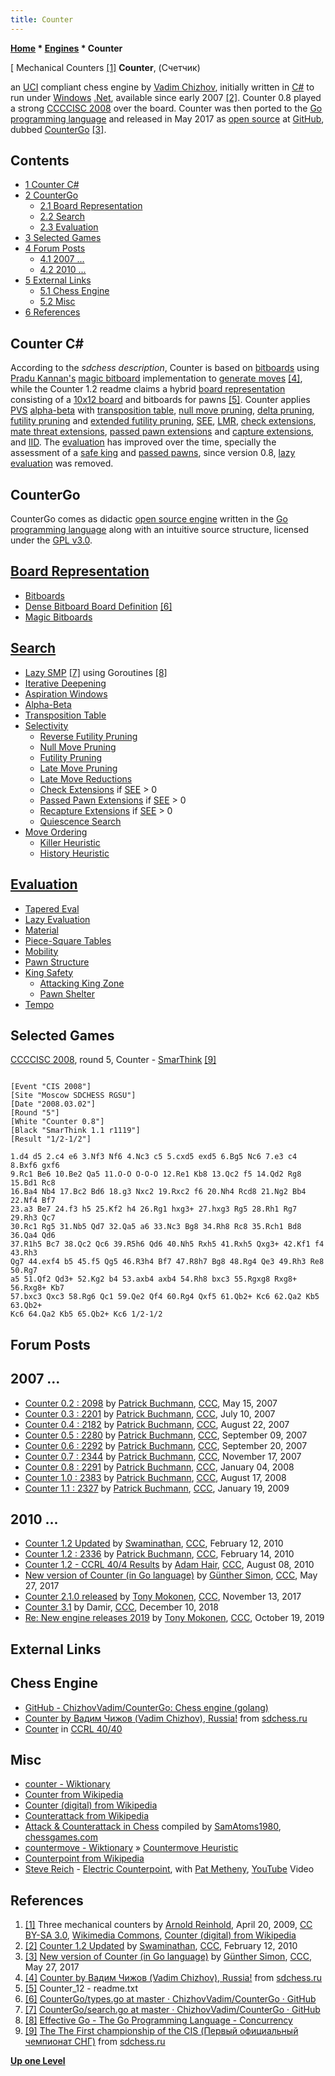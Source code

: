 ```yaml
---
title: Counter
---
```

**[Home](Home "Home") * [Engines](Engines "Engines") * Counter**

\[ Mechanical Counters <a id="cite-note-1" href="#cite-ref-1">[1]</a>
**Counter**, (Счетчик)

an [UCI](UCI "UCI") compliant chess engine by [Vadim Chizhov](index.php?title=Vadim_Chizhov&action=edit&redlink=1 "Vadim Chizhov (page does not exist)"), initially written in [C#](C_sharp "C sharp") to run under [Windows](Windows "Windows") [.Net](https://en.wikipedia.org/wiki/.NET_Framework), available since early 2007 <a id="cite-note-2" href="#cite-ref-2">[2]</a>.
Counter 0.8 played a strong [CCCCISC 2008](CCCCISC_2008 "CCCCISC 2008") over the board. Counter was then ported to the [Go programming language](</Go_(Programming_Language)> "Go (Programming Language)") and released in May 2017 as [open source](Category:Open_Source "Category:Open Source") at [GitHub](https://en.wikipedia.org/wiki/GitHub), dubbed [CounterGo](#countergo) <a id="cite-note-3" href="#cite-ref-3">[3]</a>.

## Contents

- [1 Counter C#](#counter-c.23)
- [2 CounterGo](#countergo)
  - [2.1 Board Representation](#board-representation)
  - [2.2 Search](#search)
  - [2.3 Evaluation](#evaluation)
- [3 Selected Games](#selected-games)
- [4 Forum Posts](#forum-posts)
  - [4.1 2007 ...](#2007-...)
  - [4.2 2010 ...](#2010-...)
- [5 External Links](#external-links)
  - [5.1 Chess Engine](#chess-engine)
  - [5.2 Misc](#misc)
- [6 References](#references)

## Counter C\#

According to the *sdchess description*, Counter is based on [bitboards](Bitboards "Bitboards") using [Pradu Kannan's](Pradu_Kannan "Pradu Kannan") [magic bitboard](Magic_Bitboards "Magic Bitboards") implementation to [generate moves](Move_Generation "Move Generation") <a id="cite-note-4" href="#cite-ref-4">[4]</a>,
while the Counter 1.2 readme claims a hybrid [board representation](Board_Representation "Board Representation") consisting of a [10x12 board](10x12_Board "10x12 Board") and bitboards for pawns <a id="cite-note-5" href="#cite-ref-5">[5]</a>.
Counter applies [PVS](Principal_Variation_Search "Principal Variation Search") [alpha-beta](Alpha-Beta "Alpha-Beta") with [transposition table](Transposition_Table "Transposition Table"), [null move pruning](Null_Move_Pruning "Null Move Pruning"), [delta pruning](Delta_Pruning "Delta Pruning"), [futility pruning](Futility_Pruning "Futility Pruning") and [extended futility pruning](Futility_Pruning#Extendedfutilitypruning "Futility Pruning"),
[SEE](Static_Exchange_Evaluation "Static Exchange Evaluation"), [LMR](Late_Move_Reductions "Late Move Reductions"), [check extensions](Check_Extensions "Check Extensions"), [mate threat extensions](Mate_Threat_Extensions "Mate Threat Extensions"), [passed pawn extensions](Passed_Pawn_Extensions "Passed Pawn Extensions") and [capture extensions](Capture_Extensions "Capture Extensions"), and [IID](Internal_Iterative_Deepening "Internal Iterative Deepening").
The [evaluation](Evaluation "Evaluation") has improved over the time, specially the assessment of a [safe king](King_Safety "King Safety") and [passed pawns](Passed_Pawn "Passed Pawn"), since version 0.8, [lazy evaluation](Lazy_Evaluation "Lazy Evaluation") was removed.

## CounterGo

CounterGo comes as didactic [open source engine](Category:Open_Source "Category:Open Source") written in the [Go programming language](</Go_(Programming_Language)> "Go (Programming Language)")
along with an intuitive source structure, licensed under the [GPL v3.0](Free_Software_Foundation#GPL "Free Software Foundation").

## [Board Representation](Board_Representation "Board Representation")

- [Bitboards](Bitboards "Bitboards")
- [Dense Bitboard Board Definition](Bitboard_Board-Definition#SixTwo "Bitboard Board-Definition") <a id="cite-note-6" href="#cite-ref-6">[6]</a>
- [Magic Bitboards](Magic_Bitboards "Magic Bitboards")

## [Search](Search "Search")

- [Lazy SMP](Lazy_SMP "Lazy SMP") <a id="cite-note-7" href="#cite-ref-7">[7]</a> using Goroutines <a id="cite-note-8" href="#cite-ref-8">[8]</a>
- [Iterative Deepening](Iterative_Deepening "Iterative Deepening")
- [Aspiration Windows](Aspiration_Windows "Aspiration Windows")
- [Alpha-Beta](Alpha-Beta "Alpha-Beta")
- [Transposition Table](Transposition_Table "Transposition Table")
- [Selectivity](Selectivity "Selectivity")
  - [Reverse Futility Pruning](Reverse_Futility_Pruning "Reverse Futility Pruning")
  - [Null Move Pruning](Null_Move_Pruning "Null Move Pruning")
  - [Futility Pruning](Futility_Pruning "Futility Pruning")
  - [Late Move Pruning](Futility_Pruning#MoveCountBasedPruning "Futility Pruning")
  - [Late Move Reductions](Late_Move_Reductions "Late Move Reductions")
  - [Check Extensions](Check_Extensions "Check Extensions") if [SEE](Static_Exchange_Evaluation "Static Exchange Evaluation") > 0
  - [Passed Pawn Extensions](Passed_Pawn_Extensions "Passed Pawn Extensions") if [SEE](Static_Exchange_Evaluation "Static Exchange Evaluation") > 0
  - [Recapture Extensions](Recapture_Extensions "Recapture Extensions") if [SEE](Static_Exchange_Evaluation "Static Exchange Evaluation") > 0
  - [Quiescence Search](Quiescence_Search "Quiescence Search")
- [Move Ordering](Move_Ordering "Move Ordering")
  - [Killer Heuristic](Killer_Heuristic "Killer Heuristic")
  - [History Heuristic](History_Heuristic "History Heuristic")

## [Evaluation](Evaluation "Evaluation")

- [Tapered Eval](Tapered_Eval "Tapered Eval")
- [Lazy Evaluation](Lazy_Evaluation "Lazy Evaluation")
- [Material](Material "Material")
- [Piece-Square Tables](Piece-Square_Tables "Piece-Square Tables")
- [Mobility](Mobility "Mobility")
- [Pawn Structure](Pawn_Structure "Pawn Structure")
- [King Safety](King_Safety "King Safety")
  - [Attacking King Zone](King_Safety#Attacking "King Safety")
  - [Pawn Shelter](King_Safety#PawnShield "King Safety")
- [Tempo](Tempo "Tempo")

## Selected Games

[CCCCISC 2008](CCCCISC_2008 "CCCCISC 2008"), round 5, Counter - [SmarThink](SmarThink "SmarThink") <a id="cite-note-9" href="#cite-ref-9">[9]</a>

```

[Event "CIS 2008"]
[Site "Moscow SDCHESS RGSU"]
[Date "2008.03.02"]
[Round "5"]
[White "Counter 0.8"]
[Black "SmarThink 1.1 r1119"]
[Result "1/2-1/2"]

1.d4 d5 2.c4 e6 3.Nf3 Nf6 4.Nc3 c5 5.cxd5 exd5 6.Bg5 Nc6 7.e3 c4 8.Bxf6 gxf6 
9.Rc1 Be6 10.Be2 Qa5 11.O-O O-O-O 12.Re1 Kb8 13.Qc2 f5 14.Qd2 Rg8 15.Bd1 Rc8 
16.Ba4 Nb4 17.Bc2 Bd6 18.g3 Nxc2 19.Rxc2 f6 20.Nh4 Rcd8 21.Ng2 Bb4 22.Nf4 Bf7 
23.a3 Be7 24.f3 h5 25.Kf2 h4 26.Rg1 hxg3+ 27.hxg3 Rg5 28.Rh1 Rg7 29.Rh3 Qc7 
30.Rc1 Rg5 31.Nb5 Qd7 32.Qa5 a6 33.Nc3 Bg8 34.Rh8 Rc8 35.Rch1 Bd8 36.Qa4 Qd6 
37.R1h5 Bc7 38.Qc2 Qc6 39.R5h6 Qd6 40.Nh5 Rxh5 41.Rxh5 Qxg3+ 42.Kf1 f4 43.Rh3 
Qg7 44.exf4 b5 45.f5 Qg5 46.R3h4 Bf7 47.R8h7 Bg8 48.Rg4 Qe3 49.Rh3 Re8 50.Rg7 
a5 51.Qf2 Qd3+ 52.Kg2 b4 53.axb4 axb4 54.Rh8 bxc3 55.Rgxg8 Rxg8+ 56.Rxg8+ Kb7 
57.bxc3 Qxc3 58.Rg6 Qc1 59.Qe2 Qf4 60.Rg4 Qxf5 61.Qb2+ Kc6 62.Qa2 Kb5 63.Qb2+ 
Kc6 64.Qa2 Kb5 65.Qb2+ Kc6 1/2-1/2

```

## Forum Posts

## 2007 ...

- [Counter 0.2 : 2098](http://www.talkchess.com/forum/viewtopic.php?t=13788) by [Patrick Buchmann](Patrick_Buchmann "Patrick Buchmann"), [CCC](CCC "CCC"), May 15, 2007
- [Counter 0.3 : 2201](http://www.talkchess.com/forum/viewtopic.php?t=14991) by [Patrick Buchmann](Patrick_Buchmann "Patrick Buchmann"), [CCC](CCC "CCC"), July 10, 2007
- [Counter 0.4 : 2182](http://www.talkchess.com/forum/viewtopic.php?t=15966) by [Patrick Buchmann](Patrick_Buchmann "Patrick Buchmann"), [CCC](CCC "CCC"), August 22, 2007
- [Counter 0.5 : 2280](http://www.talkchess.com/forum/viewtopic.php?t=16367) by [Patrick Buchmann](Patrick_Buchmann "Patrick Buchmann"), [CCC](CCC "CCC"), September 09, 2007
- [Counter 0.6 : 2292](http://www.talkchess.com/forum/viewtopic.php?t=16573) by [Patrick Buchmann](Patrick_Buchmann "Patrick Buchmann"), [CCC](CCC "CCC"), September 20, 2007
- [Counter 0.7 : 2344](http://www.talkchess.com/forum/viewtopic.php?t=17916) by [Patrick Buchmann](Patrick_Buchmann "Patrick Buchmann"), [CCC](CCC "CCC"), November 17, 2007
- [Counter 0.8 : 2291](http://www.talkchess.com/forum/viewtopic.php?t=18741) by [Patrick Buchmann](Patrick_Buchmann "Patrick Buchmann"), [CCC](CCC "CCC"), January 04, 2008
- [Counter 1.0 : 2383](http://www.talkchess.com/forum/viewtopic.php?t=23071) by [Patrick Buchmann](Patrick_Buchmann "Patrick Buchmann"), [CCC](CCC "CCC"), August 17, 2008
- [Counter 1.1 : 2327](http://www.talkchess.com/forum/viewtopic.php?t=26110) by [Patrick Buchmann](Patrick_Buchmann "Patrick Buchmann"), [CCC](CCC "CCC"), January 19, 2009

## 2010 ...

- [Counter 1.2 Updated](http://www.talkchess.com/forum/viewtopic.php?t=32564) by [Swaminathan](Swaminathan_Natarajan "Swaminathan Natarajan"), [CCC](CCC "CCC"), February 12, 2010
- [Counter 1.2 : 2336](http://www.talkchess.com/forum/viewtopic.php?t=32613) by [Patrick Buchmann](Patrick_Buchmann "Patrick Buchmann"), [CCC](CCC "CCC"), February 14, 2010
- [Counter 1.2 - CCRL 40/4 Results](http://www.talkchess.com/forum/viewtopic.php?t=35733) by [Adam Hair](Adam_Hair "Adam Hair"), [CCC](CCC "CCC"), August 08, 2010
- [New version of Counter (in Go language)](http://www.talkchess.com/forum/viewtopic.php?t=64099) by [Günther Simon](G%C3%BCnther_Simon "Günther Simon"), [CCC](CCC "CCC"), May 27, 2017
- [Counter 2.1.0 released](http://www.talkchess.com/forum/viewtopic.php?t=65717) by [Tony Mokonen](index.php?title=Tony_Mokonen&action=edit&redlink=1 "Tony Mokonen (page does not exist)"), [CCC](CCC "CCC"), November 13, 2017
- [Counter 3.1](http://www.talkchess.com/forum3/viewtopic.php?f=2&t=69221) by Damir, [CCC](CCC "CCC"), December 10, 2018
- [Re: New engine releases 2019](http://www.talkchess.com/forum3/viewtopic.php?f=2&t=69754&start=374) by [Tony Mokonen](index.php?title=Tony_Mokonen&action=edit&redlink=1 "Tony Mokonen (page does not exist)"), [CCC](CCC "CCC"), October 19, 2019

## External Links

## Chess Engine

- [GitHub - ChizhovVadim/CounterGo: Chess engine (golang)](https://github.com/ChizhovVadim/CounterGo)
- [Counter by Вадим Чижов (Vadim Chizhov), Russia!](http://www.sdchess.ru/Counter.htm) from [sdchess.ru](http://www.sdchess.ru/)
- [Counter](http://www.computerchess.org.uk/ccrl/4040/cgi/compare_engines.cgi?family=Counter&print=Rating+list&print=Results+table&print=LOS+table&print=Ponder+hit+table&print=Eval+difference+table&print=Comopp+gamenum+table&print=Overlap+table&print=Score+with+common+opponents) in [CCRL 40/40](CCRL "CCRL")

## Misc

- [counter - Wiktionary](https://en.wiktionary.org/wiki/counter)
- [Counter from Wikipedia](https://en.wikipedia.org/wiki/Counter)
- [Counter (digital) from Wikipedia](<https://en.wikipedia.org/wiki/Counter_(digital)>)
- [Counterattack from Wikipedia](https://en.wikipedia.org/wiki/Counterattack)
- [Attack & Counterattack in Chess](https://www.chessgames.com/perl/chesscollection?cid=1018347) compiled by [SamAtoms1980](http://www.chessgames.com/perl/chessuser?username=SamAtoms1980), [chessgames.com](http://www.chessgames.com/index.html)
- [countermove - Wiktionary](https://en.wiktionary.org/wiki/countermove) » [Countermove Heuristic](Countermove_Heuristic "Countermove Heuristic")
- [Counterpoint from Wikipedia](https://en.wikipedia.org/wiki/Counterpoint)
- [Steve Reich](https://en.wikipedia.org/wiki/Steve_Reich) - [Electric Counterpoint](https://en.wikipedia.org/wiki/Electric_Counterpoint), with [Pat Metheny](Category:Pat_Metheny "Category:Pat Metheny"), [YouTube](https://en.wikipedia.org/wiki/YouTube) Video

## References

1. <a id="cite-ref-1" href="#cite-note-1">[1]</a> Three mechanical counters by [Arnold Reinhold](https://commons.wikimedia.org/wiki/User:ArnoldReinhold), April 20, 2009, [CC BY-SA 3.0](https://creativecommons.org/licenses/by-sa/3.0/deed.en), [Wikimedia Commons](https://en.wikipedia.org/wiki/Wikimedia_Commons), [Counter (digital) from Wikipedia](<https://en.wikipedia.org/wiki/Counter_(digital)>)
1. <a id="cite-ref-2" href="#cite-note-2">[2]</a> [Counter 1.2 Updated](http://www.talkchess.com/forum/viewtopic.php?t=32564) by [Swaminathan](Swaminathan_Natarajan "Swaminathan Natarajan"), [CCC](CCC "CCC"), February 12, 2010
1. <a id="cite-ref-3" href="#cite-note-3">[3]</a> [New version of Counter (in Go language)](http://www.talkchess.com/forum/viewtopic.php?t=64099) by [Günther Simon](G%C3%BCnther_Simon "Günther Simon"), [CCC](CCC "CCC"), May 27, 2017
1. <a id="cite-ref-4" href="#cite-note-4">[4]</a> [Counter by Вадим Чижов (Vadim Chizhov), Russia!](http://www.sdchess.ru/Counter.htm) from [sdchess.ru](http://www.sdchess.ru/)
1. <a id="cite-ref-5" href="#cite-note-5">[5]</a> Counter_12 - readme.txt
1. <a id="cite-ref-6" href="#cite-note-6">[6]</a> [CounterGo/types.go at master · ChizhovVadim/CounterGo · GitHub](https://github.com/ChizhovVadim/CounterGo/blob/master/common/types.go)
1. <a id="cite-ref-7" href="#cite-note-7">[7]</a> [CounterGo/search.go at master · ChizhovVadim/CounterGo · GitHub](https://github.com/ChizhovVadim/CounterGo/blob/master/engine/search.go)
1. <a id="cite-ref-8" href="#cite-note-8">[8]</a> [Effective Go - The Go Programming Language - Concurrency](https://golang.org/doc/effective_go.html#concurrency)
1. <a id="cite-ref-9" href="#cite-note-9">[9]</a> [The The First championship of the CIS (Первый официальный чемпионат СНГ)](http://www.sdchess.ru/Tournaments/Cis_official_1.htm) from [sdchess.ru](http://www.sdchess.ru/)

**[Up one Level](Engines "Engines")**

